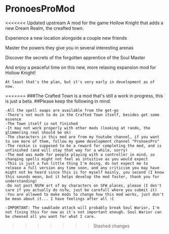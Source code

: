 # PronoesProMod

<<<<<<< Updated upstream
A mod for the game Hollow Knight that adds a new Dream Realm, the creafted town.

Experience a new location alongside a couple new friends

Master the powers they give you in several interesting arenas

Discover the secrets of the forgotten apprentice of the Soul Master

And enjoy a peaceful time on this new, more relaxing expansion mod for Hollow Knight!


    At least that's the plan, but it's very early in development as of now.
=======
###The Crafted Town is a mod that's still a work in progress, this is just a beta.
##Please keep the following in mind:

	-All the spell swaps are available from the get-go
	-There's not much to do in the Crafted Town itself, besides get some essence
	-The Town itself is not finished
	-It may not work properly with other mods (looking at rando, the glimmering real should be ok)
	-The characters in this mod are from my Youtube channel, if you want to see more of them, follow my game development channel "PronoesPro"
	-The reskin is supposed to be a reward for completing the mod, and is unfinished (and will stay that way for a while, sorry)
	-The mod was made for people playing with a controller in mind, so changing spells might not feel as intuitive as you would expect
	-This is just a fun little thing I'm doing, do not expect me to release a full version any time soon, and any criticism you may have might not be heard since this is for myself mainly, you second (I know this sounds mean, but it helps develop the mod faster, thank you for understanding)
	-Do not post NSFW art of my characters on SFW places, please (I don't care if you actually do nsfw, just be carefull where you submit it)
	-You are allowed to make mods to change how this mod works, just don't be mean about it... I have feelings after all :C

	-IMPORTANT: The sawblade attack will probably break Soul Warior, I'm not fixing this for now as it's not important enough. Soul Warior can be cheesed all you want for what I care.
>>>>>>> Stashed changes
